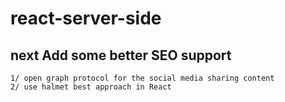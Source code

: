 # react-server-side

## next Add some better SEO support

    1/ open graph protocol for the social media sharing content
    2/ use halmet best approach in React
